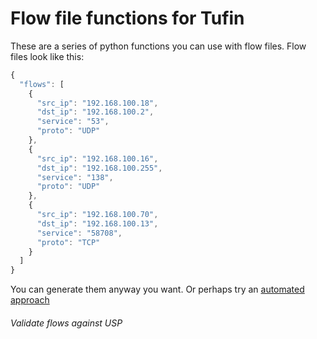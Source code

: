 # Flow file functions for Tufin

These are a series of python functions you can use with flow files.  Flow files look like this:

```javascript
{
  "flows": [
    {
      "src_ip": "192.168.100.18",
      "dst_ip": "192.168.100.2",
      "service": "53",
      "proto": "UDP"
    },
    {
      "src_ip": "192.168.100.16",
      "dst_ip": "192.168.100.255",
      "service": "138",
      "proto": "UDP"
    },
    {
      "src_ip": "192.168.100.70",
      "dst_ip": "192.168.100.13",
      "service": "58708",
      "proto": "TCP"
    }
  ]
}
```

You can generate them anyway you want.  Or perhaps try an [automated approach](https://github.com/packetinspector/Tufin/tree/master/suricata)


###### Validate flows against USP